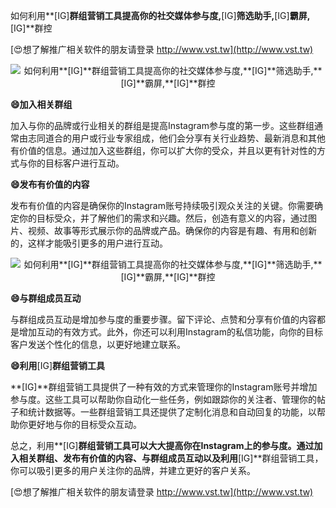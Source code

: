 如何利用**[IG]**群组营销工具提高你的社交媒体参与度,**[IG]**筛选助手,**[IG]**霸屏,**[IG]**群控

[😍想了解推广相关软件的朋友请登录 http://www.vst.tw](http://www.vst.tw)

 <center><img src="https://vst.tw/MP4/tuiguang/png/6.png" alt="如何利用**[IG]**群组营销工具提高你的社交媒体参与度,**[IG]**筛选助手,**[IG]**霸屏,**[IG]**群控"></center>

**😄加入相关群组**

加入与你的品牌或行业相关的群组是提高Instagram参与度的第一步。这些群组通常由志同道合的用户或行业专家组成，他们会分享有关行业趋势、最新消息和其他有价值的信息。通过加入这些群组，你可以扩大你的受众，并且以更有针对性的方式与你的目标客户进行互动。

**😄发布有价值的内容**

发布有价值的内容是确保你的Instagram账号持续吸引观众关注的关键。你需要确定你的目标受众，并了解他们的需求和兴趣。然后，创造有意义的内容，通过图片、视频、故事等形式展示你的品牌或产品。确保你的内容是有趣、有用和创新的，这样才能吸引更多的用户进行互动。

 <center><img src="https://vst.tw/MP4/tuiguang/png/0.png" alt="如何利用**[IG]**群组营销工具提高你的社交媒体参与度,**[IG]**筛选助手,**[IG]**霸屏,**[IG]**群控"></center>

**😄与群组成员互动**

与群组成员互动是增加参与度的重要步骤。留下评论、点赞和分享有价值的内容都是增加互动的有效方式。此外，你还可以利用Instagram的私信功能，向你的目标客户发送个性化的信息，以更好地建立联系。

**😄利用**[IG]**群组营销工具**

**[IG]**群组营销工具提供了一种有效的方式来管理你的Instagram账号并增加参与度。这些工具可以帮助你自动化一些任务，例如跟踪你的关注者、管理你的帖子和统计数据等。一些群组营销工具还提供了定制化消息和自动回复的功能，以帮助你更好地与你的目标受众互动。

总之，利用**[IG]**群组营销工具可以大大提高你在Instagram上的参与度。通过加入相关群组、发布有价值的内容、与群组成员互动以及利用**[IG]**群组营销工具，你可以吸引更多的用户关注你的品牌，并建立更好的客户关系。

[😍想了解推广相关软件的朋友请登录 http://www.vst.tw](http://www.vst.tw)



